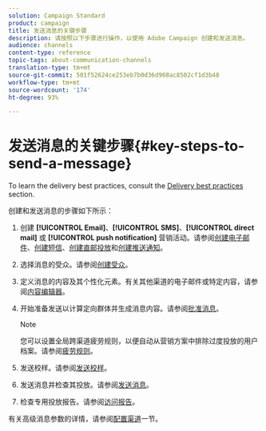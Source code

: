 ```yaml
---
solution: Campaign Standard
product: campaign
title: 发送消息的关键步骤
description: 请按照以下步骤进行操作，以使用 Adobe Campaign 创建和发送消息。
audience: channels
content-type: reference
topic-tags: about-communication-channels
translation-type: tm+mt
source-git-commit: 501f52624ce253eb7b0d36d908ac8502cf1d3b48
workflow-type: tm+mt
source-wordcount: '174'
ht-degree: 93%

---
```



# 发送消息的关键步骤{#key-steps-to-send-a-message}

To learn the delivery best practices, consult the [Delivery best practices](../../sending/using/delivery-best-practices.md) section.

创建和发送消息的步骤如下所示：

1. 创建 **[!UICONTROL Email]**、**[!UICONTROL SMS]**、**[!UICONTROL direct mail]** 或 **[!UICONTROL push notification]** 营销活动。请参阅[创建电子邮件](../../channels/using/creating-an-email.md)、[创建短信](../../channels/using/creating-an-sms-message.md)、[创建直邮投放](../../channels/using/creating-the-direct-mail.md)和[创建推送通知](../../channels/using/preparing-and-sending-a-push-notification.md)。
1. 选择消息的受众。请参阅[创建受众](../../audiences/using/creating-audiences.md)。
1. 定义消息的内容及其个性化元素。有关其他渠道的电子邮件或特定内容，请参阅[内容编辑器](../../designing/using/designing-content-in-adobe-campaign.md)。
1. 开始准备发送以计算定向群体并生成消息内容。请参阅[批准消息](../../sending/using/preparing-the-send.md)。

   >[!NOTE]
   >
   >您可以设置全局跨渠道疲劳规则，以便自动从营销方案中排除过度投放的用户档案。请参阅[疲劳规则](../../sending/using/fatigue-rules.md)。

1. 发送校样。请参阅[发送校样](../../sending/using/sending-proofs.md)。
1. 发送消息并检查其投放。请参阅[发送消息](../../sending/using/confirming-the-send.md)。
1. 检查专用投放报告。请参阅[访问报告](../../reporting/using/about-dynamic-reports.md)。

有关高级消息参数的详情，请参阅[配置渠道](../../administration/using/about-channel-configuration.md)一节。
